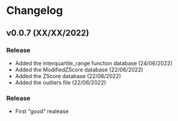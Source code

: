 # Changelog


## v0.0.7 (XX/XX/2022)


### Release

- Added the interquartile_range function database (24/06/2022)
- Added the ModifiedZScore database (22/06/2022)
- Added the ZScore database (22/06/2022)
- Added the outliers file (22/06/2022)




### Release

- First "good" realease
